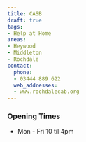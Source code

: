 ```yaml
---
title: CASB
draft: true
tags:
- Help at Home
areas:
- Heywood
- Middleton
- Rochdale
contact:
  phone:
  - 03444 889 622
  web_addresses:
  - www.rochdalecab.org
---
```


### Opening Times
* Mon - Fri  10 til 4pm


